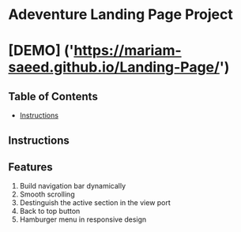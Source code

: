 # Adeventure Landing Page Project

# [DEMO] ('https://mariam-saeed.github.io/Landing-Page/')

## Table of Contents

- [Instructions](#instructions)

## Instructions

## Features

1. Build navigation bar dynamically
2. Smooth scrolling
3. Destinguish the active section in the view port
4. Back to top button
5. Hamburger menu in responsive design
